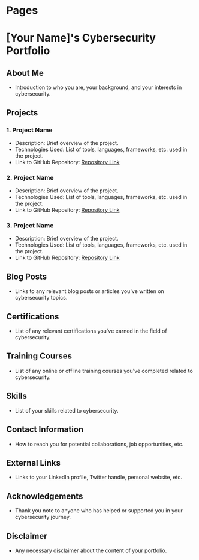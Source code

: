 # Pages
# [Your Name]'s Cybersecurity Portfolio

## About Me
- Introduction to who you are, your background, and your interests in cybersecurity.

## Projects
### 1. Project Name
- Description: Brief overview of the project.
- Technologies Used: List of tools, languages, frameworks, etc. used in the project.
- Link to GitHub Repository: [Repository Link](link)

### 2. Project Name
- Description: Brief overview of the project.
- Technologies Used: List of tools, languages, frameworks, etc. used in the project.
- Link to GitHub Repository: [Repository Link](link)

### 3. Project Name
- Description: Brief overview of the project.
- Technologies Used: List of tools, languages, frameworks, etc. used in the project.
- Link to GitHub Repository: [Repository Link](link)

## Blog Posts
- Links to any relevant blog posts or articles you've written on cybersecurity topics.

## Certifications
- List of any relevant certifications you've earned in the field of cybersecurity.

## Training Courses
- List of any online or offline training courses you've completed related to cybersecurity.

## Skills
- List of your skills related to cybersecurity.

## Contact Information
- How to reach you for potential collaborations, job opportunities, etc.

## External Links
- Links to your LinkedIn profile, Twitter handle, personal website, etc.

## Acknowledgements
- Thank you note to anyone who has helped or supported you in your cybersecurity journey.

## Disclaimer
- Any necessary disclaimer about the content of your portfolio.

